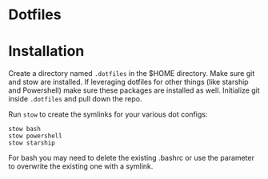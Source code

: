 # Dotfiles

# Installation
Create a directory named `.dotfiles` in the $HOME directory.
Make sure git and stow are installed.  If leveraging dotfiles for other things (like starship and Powershell) make sure these packages are installed as well.
Initialize git inside `.dotfiles` and pull down the repo.
  
Run `stow` to create the symlinks for your various dot configs:
```
stow bash
stow powershell
stow starship
```
For bash you may need to delete the existing .bashrc or use the parameter to overwrite the existing one with a symlink.
